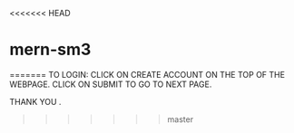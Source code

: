 <<<<<<< HEAD
# mern-sm3
=======
TO LOGIN:
CLICK ON CREATE ACCOUNT ON THE TOP OF THE WEBPAGE.
CLICK ON SUBMIT TO GO TO NEXT PAGE.

THANK YOU  .
>>>>>>> master
